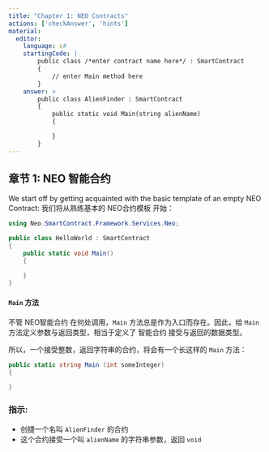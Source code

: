 ```yaml
---
title: "Chapter 1: NEO Contracts"
actions: ['checkAnswer', 'hints']
material: 
  editor:
    language: c#
    startingCode: |
        public class /*enter contract name here*/ : SmartContract
        {
	        // enter Main method here
        }
    answer: > 
        public class AlienFinder : SmartContract
        {
            public static void Main(string alienName)
            {

            }
        }
---
```



## 章节 1: NEO 智能合约

We start off by getting acquainted with the basic template of an empty NEO Contract:
我们将从熟练基本的 NEO合约模板 开始：

```c#
using Neo.SmartContract.Framework.Services.Neo;

public class HelloWorld : SmartContract
{
    public static void Main()
    {

    }
}
```


#### `Main` 方法

不管 NEO智能合约 在何处调用，`Main` 方法总是作为入口而存在。因此，给 `Main` 方法定义参数与返回类型，相当于定义了 智能合约 接受与返回的数据类型。


所以，一个接受整数，返回字符串的合约，将会有一个长这样的 `Main` 方法：

```c#
public static string Main (int someInteger) 
{
  
}
```


### 指示: 

- 创捷一个名叫 `AlienFinder` 的合约
- 这个合约接受一个叫 `alienName` 的字符串参数，返回 `void`


